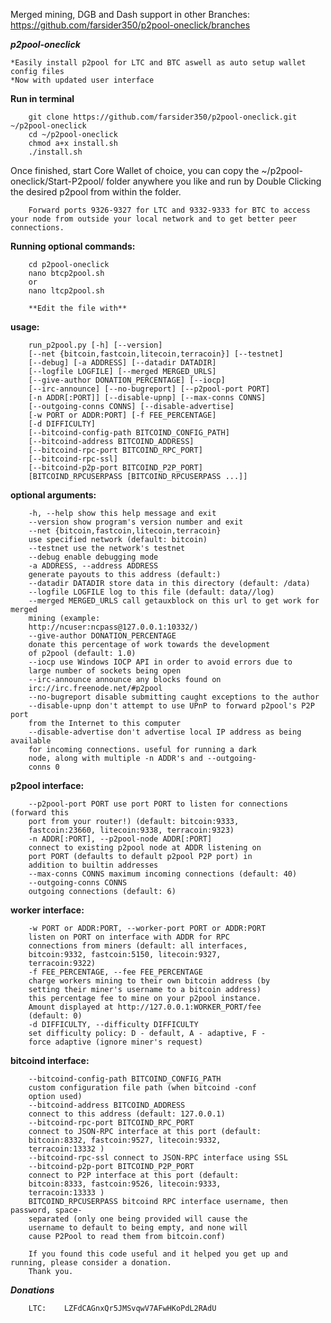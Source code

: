 Merged mining, DGB and Dash support in other Branches: https://github.com/farsider350/p2pool-oneclick/branches

***p2pool-oneclick***

	*Easily install p2pool for LTC and BTC aswell as auto setup wallet config files
	*Now with updated user interface


**Run in terminal**

		git clone https://github.com/farsider350/p2pool-oneclick.git ~/p2pool-oneclick
		cd ~/p2pool-oneclick
		chmod a+x install.sh
		./install.sh
		
Once finished, start Core Wallet of choice, you can copy the ~/p2pool-oneclick/Start-P2pool/ folder anywhere you like and run by Double Clicking the desired p2pool from within the folder.

		Forward ports 9326-9327 for LTC and 9332-9333 for BTC to access your node from outside your local network and to get better peer connections.

**Running optional commands:**

		cd p2pool-oneclick
		nano btcp2pool.sh
		or
		nano ltcp2pool.sh

		**Edit the file with**
		
		
**usage:**

		run_p2pool.py [-h] [--version]
		[--net {bitcoin,fastcoin,litecoin,terracoin}] [--testnet]
		[--debug] [-a ADDRESS] [--datadir DATADIR]
		[--logfile LOGFILE] [--merged MERGED_URLS]
		[--give-author DONATION_PERCENTAGE] [--iocp]
		[--irc-announce] [--no-bugreport] [--p2pool-port PORT]
		[-n ADDR[:PORT]] [--disable-upnp] [--max-conns CONNS]
		[--outgoing-conns CONNS] [--disable-advertise]
		[-w PORT or ADDR:PORT] [-f FEE_PERCENTAGE]
		[-d DIFFICULTY]
		[--bitcoind-config-path BITCOIND_CONFIG_PATH]
		[--bitcoind-address BITCOIND_ADDRESS]
		[--bitcoind-rpc-port BITCOIND_RPC_PORT]
		[--bitcoind-rpc-ssl]
		[--bitcoind-p2p-port BITCOIND_P2P_PORT]
		[BITCOIND_RPCUSERPASS [BITCOIND_RPCUSERPASS ...]]

**optional arguments:**

		-h, --help show this help message and exit
		--version show program's version number and exit
		--net {bitcoin,fastcoin,litecoin,terracoin}
		use specified network (default: bitcoin)
		--testnet use the network's testnet
		--debug enable debugging mode
		-a ADDRESS, --address ADDRESS
		generate payouts to this address (default:)
		--datadir DATADIR store data in this directory (default: /data)
		--logfile LOGFILE log to this file (default: data//log)
		--merged MERGED_URLS call getauxblock on this url to get work for merged
		mining (example:
		http://ncuser:ncpass@127.0.0.1:10332/)
		--give-author DONATION_PERCENTAGE
		donate this percentage of work towards the development
		of p2pool (default: 1.0)
		--iocp use Windows IOCP API in order to avoid errors due to
		large number of sockets being open
		--irc-announce announce any blocks found on
		irc://irc.freenode.net/#p2pool
		--no-bugreport disable submitting caught exceptions to the author
		--disable-upnp don't attempt to use UPnP to forward p2pool's P2P port
		from the Internet to this computer
		--disable-advertise don't advertise local IP address as being available
		for incoming connections. useful for running a dark
		node, along with multiple -n ADDR's and --outgoing-
		conns 0

**p2pool interface:**

		--p2pool-port PORT use port PORT to listen for connections (forward this
		port from your router!) (default: bitcoin:9333,
		fastcoin:23660, litecoin:9338, terracoin:9323)
		-n ADDR[:PORT], --p2pool-node ADDR[:PORT]
		connect to existing p2pool node at ADDR listening on
		port PORT (defaults to default p2pool P2P port) in
		addition to builtin addresses
		--max-conns CONNS maximum incoming connections (default: 40)
		--outgoing-conns CONNS
		outgoing connections (default: 6)

**worker interface:**

		-w PORT or ADDR:PORT, --worker-port PORT or ADDR:PORT
		listen on PORT on interface with ADDR for RPC
		connections from miners (default: all interfaces,
		bitcoin:9332, fastcoin:5150, litecoin:9327,
		terracoin:9322)
		-f FEE_PERCENTAGE, --fee FEE_PERCENTAGE
		charge workers mining to their own bitcoin address (by
		setting their miner's username to a bitcoin address)
		this percentage fee to mine on your p2pool instance.
		Amount displayed at http://127.0.0.1:WORKER_PORT/fee
		(default: 0)
		-d DIFFICULTY, --difficulty DIFFICULTY
		set difficulty policy: D - default, A - adaptive, F -
		force adaptive (ignore miner's request)

**bitcoind interface:**

		--bitcoind-config-path BITCOIND_CONFIG_PATH
		custom configuration file path (when bitcoind -conf
		option used)
		--bitcoind-address BITCOIND_ADDRESS
		connect to this address (default: 127.0.0.1)
		--bitcoind-rpc-port BITCOIND_RPC_PORT
		connect to JSON-RPC interface at this port (default:
		bitcoin:8332, fastcoin:9527, litecoin:9332,
		terracoin:13332 )
		--bitcoind-rpc-ssl connect to JSON-RPC interface using SSL
		--bitcoind-p2p-port BITCOIND_P2P_PORT
		connect to P2P interface at this port (default:
		bitcoin:8333, fastcoin:9526, litecoin:9333,
		terracoin:13333 )
		BITCOIND_RPCUSERPASS bitcoind RPC interface username, then password, space-
		separated (only one being provided will cause the
		username to default to being empty, and none will
		cause P2Pool to read them from bitcoin.conf)
		
		If you found this code useful and it helped you get up and running, please consider a donation.
		Thank you.
		
***Donations***

		LTC:	LZFdCAGnxQr5JMSvqwV7AFwHKoPdL2RAdU

